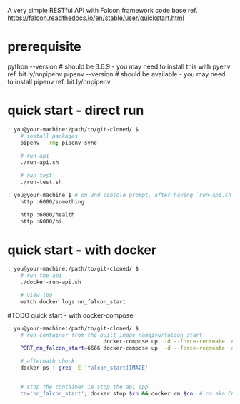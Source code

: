 A very simple RESTful API with Falcon framework code base
ref. https://falcon.readthedocs.io/en/stable/user/quickstart.html

# prerequisite
python --version  # should be 3.6.9 - you may need to install this with pyenv ref. bit.ly/nnpipenv
pipenv --version  # should be available - you may need to install pipenv ref. bit.ly/nnpipenv

# quick start - direct run 
```bash
: you@your-machine:/path/to/git-cloned/ $
    # install packages
    pipenv --rm; pipenv sync
    
    # run api
    ./run-api.sh

    # run test
    ./run-test.sh

: you@your-machine $ # on 2nd console prompt, after having `run-api.sh` executed
    http :6000/something

    http :6000/health
    http :6000/hi
```

# quick start - with docker
```bash
: you@your-machine:/path/to/git-cloned/ $
    # run the api 
    ./docker-run-api.sh

    # view log
    watch docker logs nn_falcon_start
```

#TODO quick start - with docker-compose
```bash
: you@your-machine:/path/to/git-cloned/ $
    # run container from the built image namgivu/falcon_start
                              docker-compose up  -d --force-recreate  # start api at default port ie 6000
    PORT_nn_falcon_start=6666 docker-compose up  -d --force-recreate  # start api at custom  port eg 6666 here

    # aftermath check
    docker ps | grep -E 'falcon_start|IMAGE'


    # stop the container ie stop the api app
    cn='nn_falcon_start'; docker stop $cn && docker rm $cn  # cn aka CONTAINER_NAME
```